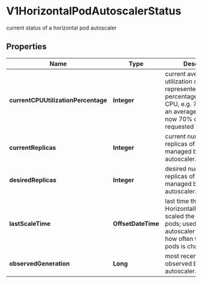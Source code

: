 

# V1HorizontalPodAutoscalerStatus

current status of a horizontal pod autoscaler

## Properties

| Name | Type | Description | Notes |
|------------ | ------------- | ------------- | -------------|
|**currentCPUUtilizationPercentage** | **Integer** | current average CPU utilization over all pods, represented as a percentage of requested CPU, e.g. 70 means that an average pod is using now 70% of its requested CPU. |  [optional] |
|**currentReplicas** | **Integer** | current number of replicas of pods managed by this autoscaler. |  |
|**desiredReplicas** | **Integer** | desired number of replicas of pods managed by this autoscaler. |  |
|**lastScaleTime** | **OffsetDateTime** | last time the HorizontalPodAutoscaler scaled the number of pods; used by the autoscaler to control how often the number of pods is changed. |  [optional] |
|**observedGeneration** | **Long** | most recent generation observed by this autoscaler. |  [optional] |



